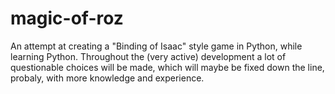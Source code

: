 # magic-of-roz

An attempt at creating a "Binding of Isaac" style game in Python, while learning Python. 
Throughout the (very active) development a lot of questionable choices will be made, which will maybe be fixed down the line, probaly, with more knowledge and experience.

